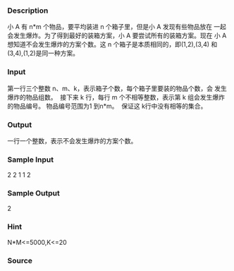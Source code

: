 
### Description
小 A 有 n*m 个物品，要平均装进 n 个箱子里，但是小 A 发现有些物品放在
一起会发生爆炸。为了得到最好的装箱方案，小 A 要尝试所有的装箱方案。现在
小 A 想知道不会发生爆炸的方案个数。这 n 个箱子是本质相同的，即(1,2),(3,4)
和(3,4),(1,2)是同一种方案。 



### Input
第一行三个整数 n、m、k，表示箱子个数，每个箱子里要装的物品个数，会
发生爆炸的物品组数。 
接下来 k 行，每行 m 个不相等整数，表示第 k 组会发生爆炸的物品编号。
物品编号范围为1 到n*m。 
保证这 k行中没有相等的集合。 



### Output
一行一个整数，表示不会发生爆炸的方案个数。 



### Sample Input
2 2 1 
1 2 
### Sample Output
2 
### Hint
N*M<=5000,K<=20



### Source
